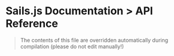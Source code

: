 # Sails.js Documentation > API Reference

> The contents of this file are overridden automatically during compilation (please do not edit manually!)

<docmeta name="displayName" value="API Reference: Table of Contents">
<docmeta name="isTableOfContents" value="true">
